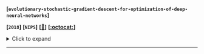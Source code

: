 **[`evolutionary-stochastic-gradient-descent-for-optimization-of-deep-neural-networks`]**

**[`2018`]** **[`NIPS`]** **[[:memo:]()]** **[[:octocat:]()]**

<details><summary>Click to expand</summary><p>


**Abstract:**

> They propose a population-based Evolutionary Stochastic Gradient Descent (ESGD)
> framework for optimizing deep neural networks.
>
> This ESGD framwork can be applied on  speech recognition, image recognition and language modeling, using networks with a variety of deep architectures.

**The methods it used:** 

- [ ] Several ways of attack: Fast Gradient Sign Method (FGSM), Randomized Fast Gradient Sign Method (RAND+FGSM), The Carlini-Wagner (CW) attack
- [ ] Lebesgue-measure

**Its contribution:**

> They proposed a novel defense strategy utilizing GANs to enhance the
> robustness of classification models against black-box and white-box adversarial attacks

**My Comments:**

> This work can be referred to using AE (Auto Encoder) for noise reduction. It’s just an easy application of GANs.



>Evolutionary algorithms are population-based so computation is intrinsically parallel.

</p></details>

---